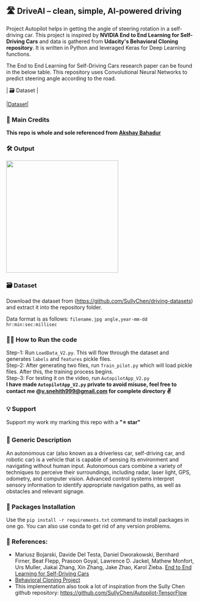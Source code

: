 ## 🛣 DriveAI – clean, simple, AI-powered driving
Project Autopilot helps in getting the angle of steering rotation in a self-driving car. This project is inspired by <b>NVIDIA End to End Learning for Self-Driving Cars</b> and data is gathered from <b>Udacity's Behavioral Cloning repository</b>. It is written in Python and leveraged Keras for Deep Learning functions. 

The End to End Learning for Self-Driving Cars research paper can be found in the below table.
This repository uses Convolutional Neural Networks to predict steering angle according to the road. 

| 🗃 Dataset | 

|[Dataset](https://github.com/SullyChen/driving-datasets)|

### 🧠 Main Credits
**This repo is whole and sole referenced from [Akshay Bahadur](https://github.com/akshaybahadur21)**

### 🛠 Output
<img src="https://github.com/snehitvaddi/SelfDriving-Car_Deep-Learning/blob/master/Selfdriving-output.gif" width="300" height="300">

### 🗃 Dataset
Download the dataset from (https://github.com/SullyChen/driving-datasets) and extract it into the repository folder.<br>

Data format is as follows: `filename.jpg angle,year-mm-dd hr:min:sec:millisec`

### 🏃‍♂️ How to Run the code
Step-1: Run `LoadData_V2.py`. This will flow through the dataset and generates `labels` and `features` pickle files.<br>
Step-2: After generating two files, run `Train_pilot.py` which will load pickle files. After this, the training process begins.<br>
Step-3: For testing it on the video, run `AutopilotApp_V2.py`<br>
**I have made `AutopilotApp_V2.py` private to avoid misuse, feel free to contact me @v.snehith999@gmail.com for complete directory ✌**

### 💡 Support
Support my work my marking this repo with a <b>"⭐ star"</b>

### 📰 Generic Description
An autonomous car (also known as a driverless car, self-driving car, and robotic car) is a vehicle that is capable of sensing its environment and navigating without human input. Autonomous cars combine a variety of techniques to perceive their surroundings, including radar, laser light, GPS, odometry, and computer vision. Advanced control systems interpret sensory information to identify appropriate navigation paths, as well as obstacles and relevant signage.


### 📩 Packages Installation 
Use the `pip install -r requirements.txt` command to install packages in one go.
You can also use conda to get rid of any version problems.


### 🔗 References:
 - Mariusz Bojarski, Davide Del Testa, Daniel Dworakowski, Bernhard Firner, Beat Flepp, Prasoon Goyal, Lawrence D. Jackel, Mathew Monfort, Urs Muller, Jiakai Zhang, Xin Zhang, Jake Zhao, Karol Zieba. [End to End Learning for Self-Driving Cars](https://arxiv.org/abs/1604.07316)
 - [Behavioral Cloning Project](https://github.com/udacity/CarND-Behavioral-Cloning-P3) 
 - This implementation also took a lot of inspiration from the Sully Chen github repository: https://github.com/SullyChen/Autopilot-TensorFlow  






